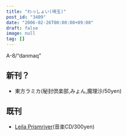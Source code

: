 ```yaml
---
title: "わっしょい(埼玉)"
post_id: "3409"
date: "2006-02-26T00:00:00+09:00"
draft: false
image: null
tag: []
---
```



A-8/“danmaq”

## 新刊？



  * 東方ラミカ(秘封倶楽部,みょん,魔理沙/50yen)
## 既刊



  * [Leila Prismriver](/!/leila/)(音楽CD/300yen)
